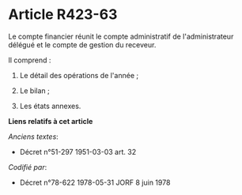 # Article R423-63

Le compte financier réunit le compte administratif de l'administrateur délégué et le compte de gestion du receveur.

Il comprend :

1. Le détail des opérations de l'année ;

2. Le bilan ;

3. Les états annexes.

**Liens relatifs à cet article**

_Anciens textes_:

  - Décret n°51-297 1951-03-03 art. 32

_Codifié par_:

  - Décret n°78-622 1978-05-31 JORF 8 juin 1978
